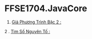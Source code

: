 # FFSE1704.JavaCore
1. [Giả Phương Trình Bậc 2 :](https://github.com/FASTTRACKSE/FFSE1704.JavaCore/blob/master/FFSE1702044_BuiVu/src/GiaiPtBac2/GiaiPtBac2.java)

2 . [Tìm Số Nguyên Tố :](https://github.com/FASTTRACKSE/FFSE1704.JavaCore/tree/master/FFSE1702044_BuiVu/src/TimSoNguyenTo)
